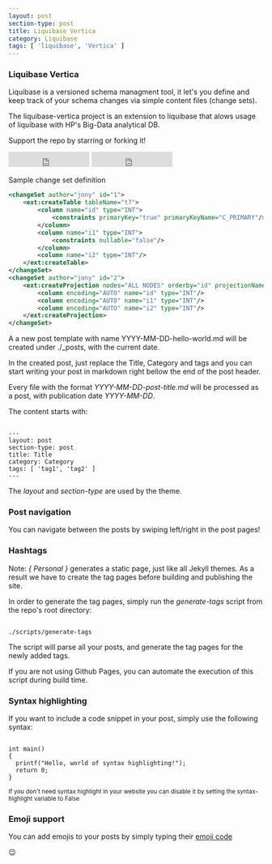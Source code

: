```yaml
---
layout: post
section-type: post
title: Liquibase Vertica
category: Liquibase
tags: [ 'liquibase', 'Vertica' ]
---
```


### Liquibase Vertica

Liquibase is a versioned schema managment tool, it let's you define and keep track of your schema changes via simple content files (change sets).

The liquibase-vertica project is an extension to liquibase that alows usage of liquibase with HP's Big-Data analytical DB.


Support the repo by starring or forking it!

<iframe src="https://ghbtns.com/github-btn.html?user=cohenjo&repo=liquibase-vertica&type=star&count=true&size=large" frameborder="0" scrolling="0" width="160px" height="30px"></iframe>

<iframe src="https://ghbtns.com/github-btn.html?user=cohenjo&repo=liquibase-vertica&type=fork&count=true&size=large" frameborder="0" scrolling="0" width="160px" height="30px"></iframe>


Sample change set definition
```XML
<changeSet author="jony" id="1">
    <ext:createTable tableName="t7">
        <column name="id" type="INT">
            <constraints primaryKey="true" primaryKeyName="C_PRIMARY"/>
        </column>
        <column name="i1" type="INT">
            <constraints nullable="false"/>
        </column>
        <column name="i2" type="INT"/>
    </ext:createTable>
</changeSet>
<changeSet author="jony" id="2">
    <ext:createProjection nodes="ALL NODES" orderby="id" projectionName="t7_super" schemaName="bla" segmentedby="hash(t7.id)" subquery="Select * from t7" ksafe="">
        <column encoding="AUTO" name="id" type="INT"/>
        <column encoding="AUTO" name="i1" type="INT"/>
        <column encoding="AUTO" name="i2" type="INT"/>
    </ext:createProjection>
</changeSet>

```
A a new post template with name YYYY-MM-DD-hello-world.md will be created under ./\_posts, with the current date.

In the created post, just replace the Title, Category and tags and you can
start writing your post in markdown right bellow the end of the post header.

Every file with the format <i>YYYY-MM-DD-post-title.md</i> will be processed as a
post, with publication date <i>YYYY-MM-DD</i>.

The content starts with:

<pre><code data-trim class="yaml">
---
layout: post
section-type: post
title: Title
category: Category
tags: [ 'tag1', 'tag2' ]
---
</code></pre>

The *layout* and *section-type* are used by the theme.

### Post navigation

You can navigate between the posts by swiping left/right in the post pages!

### Hashtags

Note: *{ Personal }* generates a static page, just like all Jekyll themes.
As a result we have to create the tag pages before building and publishing the site.

In order to generate the tag pages, simply run the *generate-tags* script from the repo's root directory:

<pre><code data-trim class="bash">
./scripts/generate-tags
</code></pre>

The script will parse all your posts, and generate the tag pages for the newly added tags.

If you are not using Github Pages, you can automate the execution of this script during build time.

### Syntax highlighting

If you want to include a code snippet in your post, simply use the following syntax:

<pre><code data-trim class="c">
int main()
{
  printf("Hello, world of syntax highlighting!");
  return 0;
}
</code></pre>

<small>If you don't need syntax highlight in your website you can disable it by setting the syntax-highlight variable to False</small>

### Emoji support

You can add emojis to your posts by simply typing their [emoji code](http://www.emoji-cheat-sheet.com/)

:wink:
